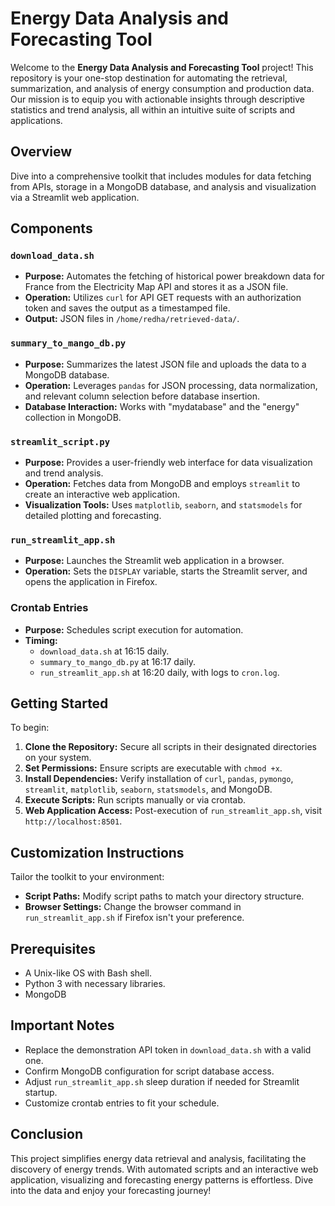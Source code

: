 # Energy Data Analysis and Forecasting Tool

Welcome to the **Energy Data Analysis and Forecasting Tool** project! This repository is your one-stop destination for automating the retrieval, summarization, and analysis of energy consumption and production data. Our mission is to equip you with actionable insights through descriptive statistics and trend analysis, all within an intuitive suite of scripts and applications.

## Overview

Dive into a comprehensive toolkit that includes modules for data fetching from APIs, storage in a MongoDB database, and analysis and visualization via a Streamlit web application.

## Components

### `download_data.sh`
- **Purpose:** Automates the fetching of historical power breakdown data for France from the Electricity Map API and stores it as a JSON file.
- **Operation:** Utilizes `curl` for API GET requests with an authorization token and saves the output as a timestamped file.
- **Output:** JSON files in `/home/redha/retrieved-data/`.

### `summary_to_mango_db.py`
- **Purpose:** Summarizes the latest JSON file and uploads the data to a MongoDB database.
- **Operation:** Leverages `pandas` for JSON processing, data normalization, and relevant column selection before database insertion.
- **Database Interaction:** Works with "mydatabase" and the "energy" collection in MongoDB.

### `streamlit_script.py`
- **Purpose:** Provides a user-friendly web interface for data visualization and trend analysis.
- **Operation:** Fetches data from MongoDB and employs `streamlit` to create an interactive web application.
- **Visualization Tools:** Uses `matplotlib`, `seaborn`, and `statsmodels` for detailed plotting and forecasting.

### `run_streamlit_app.sh`
- **Purpose:** Launches the Streamlit web application in a browser.
- **Operation:** Sets the `DISPLAY` variable, starts the Streamlit server, and opens the application in Firefox.

### Crontab Entries
- **Purpose:** Schedules script execution for automation.
- **Timing:** 
  - `download_data.sh` at 16:15 daily.
  - `summary_to_mango_db.py` at 16:17 daily.
  - `run_streamlit_app.sh` at 16:20 daily, with logs to `cron.log`.

## Getting Started

To begin:

1. **Clone the Repository:** Secure all scripts in their designated directories on your system.
2. **Set Permissions:** Ensure scripts are executable with `chmod +x`.
3. **Install Dependencies:** Verify installation of `curl`, `pandas`, `pymongo`, `streamlit`, `matplotlib`, `seaborn`, `statsmodels`, and MongoDB.
4. **Execute Scripts:** Run scripts manually or via crontab.
5. **Web Application Access:** Post-execution of `run_streamlit_app.sh`, visit `http://localhost:8501`.

## Customization Instructions

Tailor the toolkit to your environment:

- **Script Paths:** Modify script paths to match your directory structure.
- **Browser Settings:** Change the browser command in `run_streamlit_app.sh` if Firefox isn't your preference.

## Prerequisites

- A Unix-like OS with Bash shell.
- Python 3 with necessary libraries.
- MongoDB

## Important Notes

- Replace the demonstration API token in `download_data.sh` with a valid one.
- Confirm MongoDB configuration for script database access.
- Adjust `run_streamlit_app.sh` sleep duration if needed for Streamlit startup.
- Customize crontab entries to fit your schedule.

## Conclusion

This project simplifies energy data retrieval and analysis, facilitating the discovery of energy trends. With automated scripts and an interactive web application, visualizing and forecasting energy patterns is effortless. Dive into the data and enjoy your forecasting journey!
